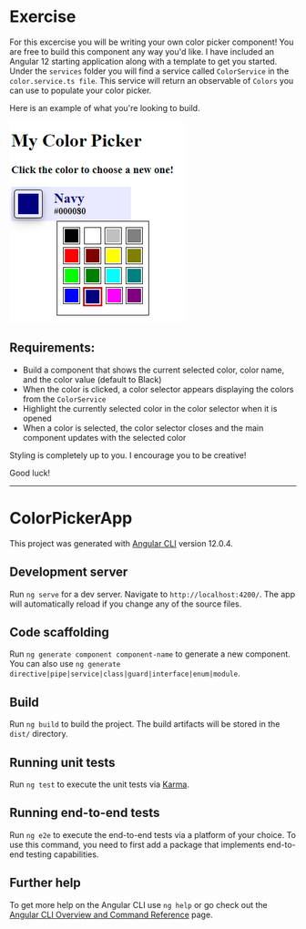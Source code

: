 # Exercise

For this excercise you will be writing your own color picker component! 
You are free to build this component any way you'd like. I have included
an Angular 12 starting application along with a template to get you started. Under the `services` folder you will find
a service called `ColorService` in the `color.service.ts file`. This service will
return an observable of `Colors` you can use to populate your color picker.

Here is an example of what you're looking to build. 

![example](./src/assets/example.png)

## Requirements:
- Build a component that shows the current selected color, color name, and the color value (default to Black)
- When the color is clicked, a color selector appears displaying the colors from the `ColorService`
- Highlight the currently selected color in the color selector when it is opened
- When a color is selected, the color selector closes and the main component updates with the selected color

Styling is completely up to you. I encourage you to be creative!

Good luck!

----------------------
# ColorPickerApp

This project was generated with [Angular CLI](https://github.com/angular/angular-cli) version 12.0.4.

## Development server

Run `ng serve` for a dev server. Navigate to `http://localhost:4200/`. The app will automatically reload if you change any of the source files.

## Code scaffolding

Run `ng generate component component-name` to generate a new component. You can also use `ng generate directive|pipe|service|class|guard|interface|enum|module`.

## Build

Run `ng build` to build the project. The build artifacts will be stored in the `dist/` directory.

## Running unit tests

Run `ng test` to execute the unit tests via [Karma](https://karma-runner.github.io).

## Running end-to-end tests

Run `ng e2e` to execute the end-to-end tests via a platform of your choice. To use this command, you need to first add a package that implements end-to-end testing capabilities.

## Further help

To get more help on the Angular CLI use `ng help` or go check out the [Angular CLI Overview and Command Reference](https://angular.io/cli) page.
